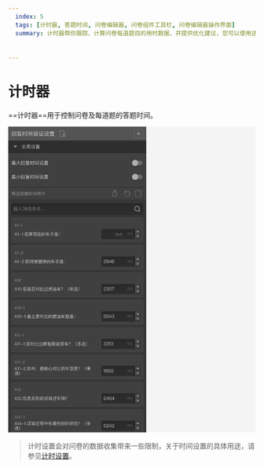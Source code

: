 ```yaml
---
  index: 5
  tags: [计时器, 答题时间, 问卷编辑器, 问卷组件工具栏, 问卷编辑器操作界面]
  summary: 计时器帮你跟踪、计算问卷每道题目的用时数据，并提供优化建议，您可以使用这些时间数据来设定问卷的是时间限定，也可具体到每道题目的时间限定，没有问题。


---
```







# 计时器

==计时器==用于控制问卷及每道题的答题时间。

<img src='../assets/03components/05timer/timing.png'>

> 计时设置会对问卷的数据收集带来一些限制，关于时间设置的具体用途，请参见[计时设置](../../17advancedFunction/05timeSetting.md)。
